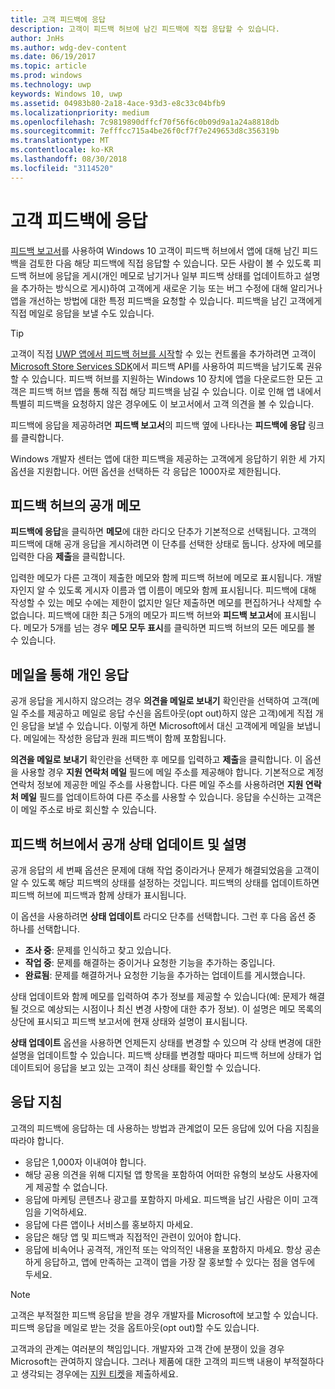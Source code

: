 ```yaml
---
title: 고객 피드백에 응답
description: 고객이 피드백 허브에 남긴 피드백에 직접 응답할 수 있습니다.
author: JnHs
ms.author: wdg-dev-content
ms.date: 06/19/2017
ms.topic: article
ms.prod: windows
ms.technology: uwp
keywords: Windows 10, uwp
ms.assetid: 04983b80-2a18-4ace-93d3-e8c33c04bfb9
ms.localizationpriority: medium
ms.openlocfilehash: 7c9819890dffcf70f56f6c0b09d9a1a24a8818db
ms.sourcegitcommit: 7efffcc715a4be26f0cf7f7e249653d8c356319b
ms.translationtype: MT
ms.contentlocale: ko-KR
ms.lasthandoff: 08/30/2018
ms.locfileid: "3114520"
---
```

# <a name="respond-to-customer-feedback"></a>고객 피드백에 응답

[피드백 보고서](feedback-report.md)를 사용하여 Windows 10 고객이 피드백 허브에서 앱에 대해 남긴 피드백을 검토한 다음 해당 피드백에 직접 응답할 수 있습니다. 모든 사람이 볼 수 있도록 피드백 허브에 응답을 게시(개인 메모로 남기거나 일부 피드백 상태를 업데이트하고 설명을 추가하는 방식으로 게시)하여 고객에게 새로운 기능 또는 버그 수정에 대해 알리거나 앱을 개선하는 방법에 대한 특정 피드백을 요청할 수 있습니다. 피드백을 남긴 고객에게 직접 메일로 응답을 보낼 수도 있습니다.

> [!TIP]
> 고객이 직접 [UWP 앱에서 피드백 허브를 시작](../monetize/launch-feedback-hub-from-your-app.md)할 수 있는 컨트롤을 추가하려면 고객이 [Microsoft Store Services SDK](http://aka.ms/store-em-sdk)에서 피드백 API를 사용하여 피드백을 남기도록 권유할 수 있습니다. 피드백 허브를 지원하는 Windows 10 장치에 앱을 다운로드한 모든 고객은 피드백 허브 앱을 통해 직접 해당 피드백을 남길 수 있습니다. 이로 인해 앱 내에서 특별히 피드백을 요청하지 않은 경우에도 이 보고서에서 고객 의견을 볼 수 있습니다.

피드백에 응답을 제공하려면 **피드백 보고서**의 피드백 옆에 나타나는 **피드백에 응답** 링크를 클릭합니다.

Windows 개발자 센터는 앱에 대한 피드백을 제공하는 고객에게 응답하기 위한 세 가지 옵션을 지원합니다. 어떤 옵션을 선택하든 각 응답은 1000자로 제한됩니다.

## <a name="public-comments-in-feedback-hub"></a>피드백 허브의 공개 메모

**피드백에 응답**을 클릭하면 **메모**에 대한 라디오 단추가 기본적으로 선택됩니다. 고객의 피드백에 대해 공개 응답을 게시하려면 이 단추를 선택한 상태로 둡니다. 상자에 메모를 입력한 다음 **제출**을 클릭합니다.

입력한 메모가 다른 고객이 제출한 메모와 함께 피드백 허브에 메모로 표시됩니다. 개발자인지 알 수 있도록 게시자 이름과 앱 이름이 메모와 함께 표시됩니다. 피드백에 대해 작성할 수 있는 메모 수에는 제한이 없지만 일단 제출하면 메모를 편집하거나 삭제할 수 없습니다. 피드백에 대한 최근 5개의 메모가 피드백 허브와 **피드백 보고서**에 표시됩니다. 메모가 5개를 넘는 경우 **메모 모두 표시**를 클릭하면 피드백 허브의 모든 메모를 볼 수 있습니다.


## <a name="private-responses-via-email"></a>메일을 통해 개인 응답

공개 응답을 게시하지 않으려는 경우 **의견을 메일로 보내기** 확인란을 선택하여 고객(메일 주소를 제공하고 메일로 응답 수신을 옵트아웃(opt out)하지 않은 고객)에게 직접 개인 응답을 보낼 수 있습니다. 이렇게 하면 Microsoft에서 대신 고객에게 메일을 보냅니다. 메일에는 작성한 응답과 원래 피드백이 함께 포함됩니다.

**의견을 메일로 보내기** 확인란을 선택한 후 메모를 입력하고 **제출**을 클릭합니다. 이 옵션을 사용할 경우 **지원 연락처 메일** 필드에 메일 주소를 제공해야 합니다. 기본적으로 계정 연락처 정보에 제공한 메일 주소를 사용합니다. 다른 메일 주소를 사용하려면 **지원 연락처 메일** 필드를 업데이트하여 다른 주소를 사용할 수 있습니다. 응답을 수신하는 고객은 이 메일 주소로 바로 회신할 수 있습니다.


## <a name="public-status-updates-and-descriptions-in-feedback-hub"></a>피드백 허브에서 공개 상태 업데이트 및 설명

공개 응답의 세 번째 옵션은 문제에 대해 작업 중이라거나 문제가 해결되었음을 고객이 알 수 있도록 해당 피드백의 상태를 설정하는 것입니다. 피드백의 상태를 업데이트하면 피드백 허브에 피드백과 함께 상태가 표시됩니다.

이 옵션을 사용하려면 **상태 업데이트** 라디오 단추를 선택합니다. 그런 후 다음 옵션 중 하나를 선택합니다.

- **조사 중**: 문제를 인식하고 찾고 있습니다.
- **작업 중**: 문제를 해결하는 중이거나 요청한 기능을 추가하는 중입니다.
- **완료됨**: 문제를 해결하거나 요청한 기능을 추가하는 업데이트를 게시했습니다.

상태 업데이트와 함께 메모를 입력하여 추가 정보를 제공할 수 있습니다(예: 문제가 해결될 것으로 예상되는 시점이나 최신 변경 사항에 대한 추가 정보). 이 설명은 메모 목록의 상단에 표시되고 피드백 보고서에 현재 상태와 설명이 표시됩니다.

**상태 업데이트** 옵션을 사용하면 언제든지 상태를 변경할 수 있으며 각 상태 변경에 대한 설명을 업데이트할 수 있습니다. 피드백 상태를 변경할 때마다 피드백 허브에 상태가 업데이트되어 응답을 보고 있는 고객이 최신 상태를 확인할 수 있습니다.


## <a name="guidelines-for-responses"></a>응답 지침

고객의 피드백에 응답하는 데 사용하는 방법과 관계없이 모든 응답에 있어 다음 지침을 따라야 합니다.
- 응답은 1,000자 이내여야 합니다.
- 해당 공용 의견을 위해 디지털 앱 항목을 포함하여 어떠한 유형의 보상도 사용자에게 제공할 수 없습니다.
- 응답에 마케팅 콘텐츠나 광고를 포함하지 마세요. 피드백을 남긴 사람은 이미 고객임을 기억하세요.
- 응답에 다른 앱이나 서비스를 홍보하지 마세요.
- 응답은 해당 앱 및 피드백과 직접적인 관련이 있어야 합니다.
- 응답에 비속어나 공격적, 개인적 또는 악의적인 내용을 포함하지 마세요. 항상 공손하게 응답하고, 앱에 만족하는 고객이 앱을 가장 잘 홍보할 수 있다는 점을 염두에 두세요.

> [!NOTE]
> 고객은 부적절한 피드백 응답을 받을 경우 개발자를 Microsoft에 보고할 수 있습니다. 피드백 응답을 메일로 받는 것을 옵트아웃(opt out)할 수도 있습니다.

고객과의 관계는 여러분의 책임입니다. 개발자와 고객 간에 분쟁이 있을 경우 Microsoft는 관여하지 않습니다. 그러나 제품에 대한 고객의 피드백 내용이 부적절하다고 생각되는 경우에는 [지원 티켓](http://go.microsoft.com/fwlink/p/?LinkID=401178)을 제출하세요.

